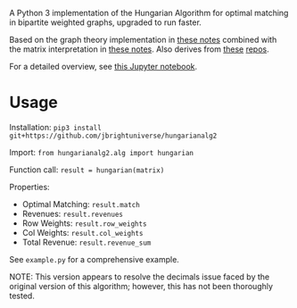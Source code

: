 A Python 3 implementation of the Hungarian Algorithm for optimal matching in bipartite weighted graphs, upgraded to run faster.

Based on the graph theory implementation in [these notes](http://www.cse.ust.hk/~golin/COMP572/Notes/Matching.pdf) combined with the matrix interpretation in [these notes](https://montoya.econ.ubc.ca/Econ514/hungarian.pdf). Also derives from [these](https://github.com/jbrightuniverse/FastHungarianAlgorithm) [repos](https://github.com/jbrightuniverse/hungarianalg).

For a detailed overview, see [this Jupyter notebook](https://github.com/jbrightuniverse/Hungarian-Algorithm-No.-5/blob/main/HungarianAlgorithm.ipynb).

# Usage

Installation: `pip3 install git+https://github.com/jbrightuniverse/hungarianalg2`

Import: `from hungarianalg2.alg import hungarian`

Function call: `result = hungarian(matrix)`

Properties:
- Optimal Matching: `result.match`
- Revenues: `result.revenues`
- Row Weights: `result.row_weights`
- Col Weights: `result.col_weights`
- Total Revenue: `result.revenue_sum`

See `example.py` for a comprehensive example.

NOTE: This version appears to resolve the decimals issue faced by the original version of this algorithm; however, this has not been thoroughly tested.
